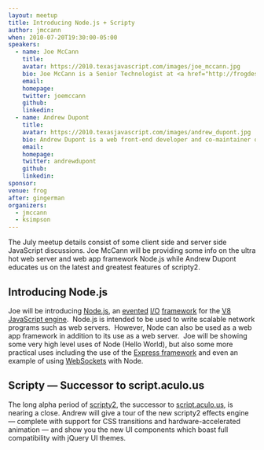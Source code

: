 ```yaml
---
layout: meetup
title: Introducing Node.js + Scripty
author: jmccann
when: 2010-07-20T19:30:00-05:00
speakers:
  - name: Joe McCann
    title:
    avatar: https://2010.texasjavascript.com/images/joe_mccann.jpg
    bio: Joe McCann is a Senior Technologist at <a href="http://frogdesign.com">frog design</a>, Principal at <a href="http://subprint.com">subPrint Interactive</a>, and founder and curator of the Austin JavaScript meetup group. With professional work experience ranging from the music and fashion industries to Wall Street and the web, Joe’s current passion lies in creating decadent user experiences whether the targeted medium is the web, mobile applications, desktop software, or even a new medium altogether and the targeted device ranges a from mobile phone to an iPad or even a new, proprietary device altogether.
    email:
    homepage:
    twitter: joemccann
    github:
    linkedin:
  - name: Andrew Dupont
    title:
    avatar: https://2010.texasjavascript.com/images/andrew_dupont.jpg
    bio: Andrew Dupont is a web front-end developer and co-maintainer of <a href="http://www.prototypejs.org/">Prototype</a>, the widely-used JavaScript framework. He is the author of *Practical Prototype & script.aculo.us*, published by Apress.
    email:
    homepage:
    twitter: andrewdupont
    github:
    linkedin:
sponsor:
venue: frog
after: gingerman
organizers:
  - jmccann
  - ksimpson
---
```


The July meetup details consist of some client side and server side JavaScript discussions. Joe McCann will be providing some info on the ultra hot web server and web app framework Node.js while Andrew Dupont educates us on the latest and greatest features of scripty2.

## Introducing Node.js

Joe will be introducing [Node.js][3], an [evented][4] [I/O][5] [framework][6] for the [V8 JavaScript engine][7].  Node.js is intended to be used to write scalable network programs such as web servers.  However, Node can also be used as a web app framework in addition to its use as a web server.  Joe will be showing some very high level uses of Node (Hello World), but also some more practical uses including the use of the [Express framework][8] and even an example of using [WebSockets][9] with Node.

## Scripty — Successor to script.aculo.us

The long alpha period of [scripty2][11], the successor to [script.aculo.us][12], is nearing a close. Andrew will give a tour of the new scripty2 effects engine — complete with support for CSS transitions and hardware-accelerated animation — and show you the new UI components which boast full compatibility with jQuery UI themes.

[3]: http://nodejs.org
[4]: /wiki/Event-driven_architecture "Event-driven architecture"
[5]: /wiki/I/O "I/O"
[6]: /wiki/Software_framework "Software framework"
[7]: /wiki/V8_JavaScript_engine "V8 JavaScript engine"
[8]: http://expressjs.com
[9]: http://en.wikipedia.org/wiki/WebSockets
[10]: http://www.prototypejs.org/
[11]: http://scripty2.com/
[12]: http://script.aculo.us/
